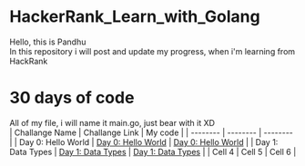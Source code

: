 # HackerRank_Learn_with_Golang

Hello, this is Pandhu <br>
In this repository i will post and update my progress, when i'm learning from HackRank

# 30 days of code

All of my file, i will name it main.go, just bear with it XD <br>
| Challange Name | Challange Link | My code |
| -------- | -------- | -------- |
| Day 0: Hello World | [Day 0: Hello World](https://www.hackerrank.com/challenges/30-hello-world/problem)   | [Day 0: Hello World](https://github.com/pandhu-picahyo/HackerRank_Learn_with_Golang/tree/master/30%20days%20challange/Day%200%20Hello%20World)   |
| Day 1: Data Types  | [Day 1: Data Types](https://www.hackerrank.com/challenges/30-data-types/problem?h_r=email&unlock_token=f4543f9db492fe672dfb121c3a42daff622b4cc2&utm_campaign=30_days_of_code_continuous&utm_medium=email&utm_source=daily_reminder)  | [Day 1: Data Types]([https://github.com/pandhu-picahyo/HackerRank_Learn_with_Golang/tree/master/Day%201%20Data%20Type](https://github.com/pandhu-picahyo/HackerRank_Learn_with_Golang/blob/master/30%20days%20challange/Day%201%20Data%20Type/main.go)https://github.com/pandhu-picahyo/HackerRank_Learn_with_Golang/blob/master/30%20days%20challange/Day%201%20Data%20Type/main.go)   |
| Cell 4   | Cell 5   | Cell 6   |
